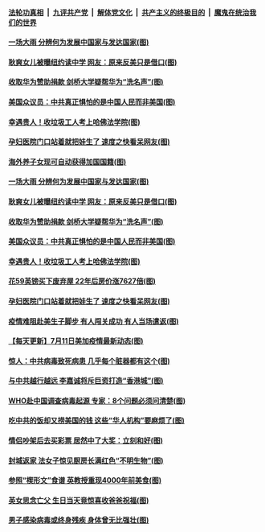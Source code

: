 ####  [法轮功真相](../../../../basic/blob/master/README.md?t=07121954) &nbsp;|&nbsp; [九评共产党](../../../../9ping.md/blob/master/README.md?t=07121954) &nbsp;|&nbsp; [解体党文化](../../../../jtdwh.md/blob/master/README.md?t=07121954)  &nbsp;|&nbsp; [共产主义的终极目的](../../../../gczydzjmd.md/blob/master/README.md?t=07121954) &nbsp;|&nbsp; [魔鬼在统治我们的世界](../../../../mgztzwmdsj.md/blob/master/README.md?t=07121954) 

#### [一场大雨 分辨何为发展中国家与发达国家(图)](../pages/p3/939453.md?t=07121954) 

#### [耿爽女儿被曝纽约读中学 网友：原来反美只是借口(图)](../pages/p3/939443.md?t=07121954) 

#### [收取华为赞助捐款 剑桥大学疑帮华为“洗名声”(图)](../pages/p3/939426.md?t=07121954) 

#### [美国众议员：中共真正惧怕的是中国人民而非美国(图)](../pages/p3/939424.md?t=07121954) 

#### [幸遇贵人！收垃圾工人考上哈佛法学院(图)](../pages/p3/939407.md?t=07121954) 

#### [孕妇医院门口站着就把娃生了 速度之快看呆网友(图)](../pages/p3/939385.md?t=07121954) 

#### [海外养子女现可自动获得加国国籍(图)](../pages/p3/939470.md?t=07121954) 

#### [一场大雨 分辨何为发展中国家与发达国家(图)](../pages/p3/939453.md?t=07121954) 

#### [耿爽女儿被曝纽约读中学 网友：原来反美只是借口(图)](../pages/p3/939443.md?t=07121954) 

#### [收取华为赞助捐款 剑桥大学疑帮华为“洗名声”(图)](../pages/p3/939426.md?t=07121954) 

#### [美国众议员：中共真正惧怕的是中国人民而非美国(图)](../pages/p3/939424.md?t=07121954) 

#### [幸遇贵人！收垃圾工人考上哈佛法学院(图)](../pages/p3/939407.md?t=07121954) 

#### [花59英镑买下废弃屋 22年后房价涨7627倍(图)](../pages/p3/939340.md?t=07121954) 

#### [孕妇医院门口站着就把娃生了 速度之快看呆网友(图)](../pages/p3/939385.md?t=07121954) 

#### [疫情难阻赴美生子脚步 有人闯关成功 有人当场遣返(图)](../pages/p3/939381.md?t=07121954) 

#### [【每天更新】7月11日美加疫情最新动态(图)](../pages/p3/938379.md?t=07121954) 

#### [惊人：中共病毒致死病患 几乎每个脏器都有这个(图)](../pages/p3/939323.md?t=07121954) 

#### [与中共越行越远 李嘉诚将斥巨资打造“香港城”(图)](../pages/p3/939322.md?t=07121954) 

#### [WHO赴中国调查病毒起源 专家：8个问题必须问清楚(图)](../pages/p3/939314.md?t=07121954) 

#### [吃中共的饭却又捞美国的钱 这些“华人机构”要麻烦了(图)](../pages/p3/939296.md?t=07121954) 

#### [情侣吵架后去买彩票 居然中了大奖：立刻和好(图)](../pages/p3/939246.md?t=07121954) 

#### [封城返家 法女子惊见厨房长满红色“不明生物”(图)](../pages/p3/939238.md?t=07121954) 


#### [参照“楔形文”食谱 英教授重现4000年前美食(图)](../pages/p3/939204.md?t=07121954) 

#### [英女思念亡父 生日当天竟惊喜收爸爸祝福(图)](../pages/p3/939199.md?t=07121954) 

#### [男子感染病毒或终身残疾 身体曾无比强壮(图)](../pages/p3/939170.md?t=07121954) 

